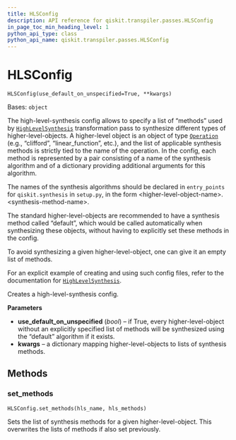```yaml
---
title: HLSConfig
description: API reference for qiskit.transpiler.passes.HLSConfig
in_page_toc_min_heading_level: 1
python_api_type: class
python_api_name: qiskit.transpiler.passes.HLSConfig
---
```


# HLSConfig

<span id="qiskit.transpiler.passes.HLSConfig" />

`HLSConfig(use_default_on_unspecified=True, **kwargs)`

Bases: `object`

The high-level-synthesis config allows to specify a list of “methods” used by [`HighLevelSynthesis`](qiskit.transpiler.passes.HighLevelSynthesis "qiskit.transpiler.passes.HighLevelSynthesis") transformation pass to synthesize different types of higher-level-objects. A higher-level object is an object of type [`Operation`](qiskit.circuit.Operation "qiskit.circuit.Operation") (e.g., “clifford”, “linear\_function”, etc.), and the list of applicable synthesis methods is strictly tied to the name of the operation. In the config, each method is represented by a pair consisting of a name of the synthesis algorithm and of a dictionary providing additional arguments for this algorithm.

The names of the synthesis algorithms should be declared in `entry_points` for `qiskit.synthesis` in `setup.py`, in the form \<higher-level-object-name>.\<synthesis-method-name>.

The standard higher-level-objects are recommended to have a synthesis method called “default”, which would be called automatically when synthesizing these objects, without having to explicitly set these methods in the config.

To avoid synthesizing a given higher-level-object, one can give it an empty list of methods.

For an explicit example of creating and using such config files, refer to the documentation for [`HighLevelSynthesis`](qiskit.transpiler.passes.HighLevelSynthesis "qiskit.transpiler.passes.HighLevelSynthesis").

Creates a high-level-synthesis config.

**Parameters**

*   **use\_default\_on\_unspecified** (*bool*) – if True, every higher-level-object without an explicitly specified list of methods will be synthesized using the “default” algorithm if it exists.
*   **kwargs** – a dictionary mapping higher-level-objects to lists of synthesis methods.

## Methods

### set\_methods

<span id="qiskit.transpiler.passes.HLSConfig.set_methods" />

`HLSConfig.set_methods(hls_name, hls_methods)`

Sets the list of synthesis methods for a given higher-level-object. This overwrites the lists of methods if also set previously.


